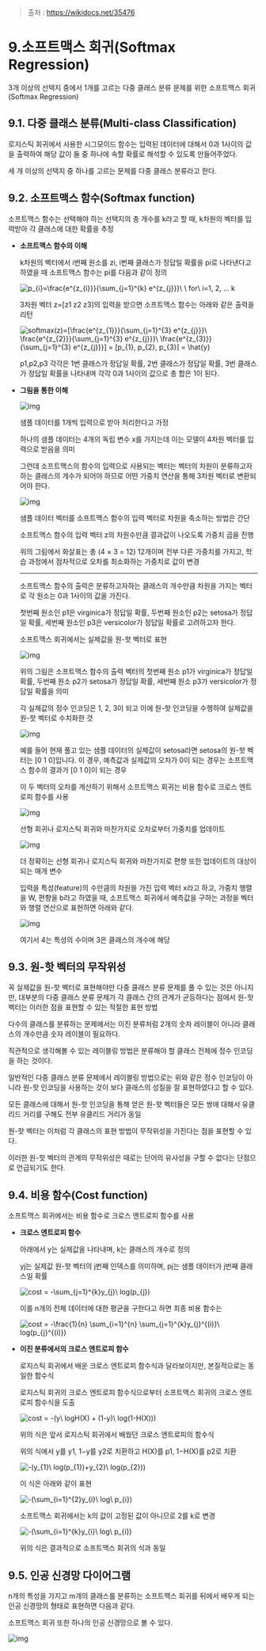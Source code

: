 > 출처 : https://wikidocs.net/35476



# 9.소프트맥스 회귀(Softmax Regression)

3개 이상의 선택지 중에서 1개를 고르는 다중 클래스 분류 문제를 위한 소프트맥스 회귀(Softmax Regression)



## 9.1. 다중 클래스 분류(Multi-class Classification)

로지스틱 회귀에서 사용한 시그모이드 함수는 입력된 데이터에 대해서 0과 1사이의 값을 출력하여 해당 값이 둘 중 하나에 속할 확률로 해석할 수 있도록 만들어주었다.

세 개 이상의 선택지 중 하나를 고르는 문제를 다중 클래스 분류라고 한다.



## 9.2. 소프트맥스 함수(Softmax function)

소프트맥스 함수는 선택해야 하는 선택지의 총 개수를 k라고 할 때, k차원의 벡터를 입력받아 각 클래스에 대한 확률을 추정

* **소프트맥스 함수의 이해**

  k차원의 벡터에서 i번째 원소를 zi, i번째 클래스가 정답일 확률을 pi로 나타낸다고 하였을 때 소프트맥스 함수는 pi를 다음과 같이 정의

  <img src="https://latex.codecogs.com/svg.image?p_{i}=\frac{e^{z_{i}}}{\sum_{j=1}^{k}&space;e^{z_{j}}}\&space;\&space;for\&space;i=1,&space;2,&space;...&space;k" title="p_{i}=\frac{e^{z_{i}}}{\sum_{j=1}^{k} e^{z_{j}}}\ \ for\ i=1, 2, ... k" />

  3차원 벡터 z=[z1 z2 z3]의 입력을 받으면 소프트맥스 함수는 아래와 같은 출력을 리턴

  <img src="https://latex.codecogs.com/svg.image?softmax(z)=[\frac{e^{z_{1}}}{\sum_{j=1}^{3}&space;e^{z_{j}}}\&space;\frac{e^{z_{2}}}{\sum_{j=1}^{3}&space;e^{z_{j}}}\&space;\frac{e^{z_{3}}}{\sum_{j=1}^{3}&space;e^{z_{j}}}]&space;=&space;[p_{1},&space;p_{2},&space;p_{3}]&space;=&space;\hat{y}" title="softmax(z)=[\frac{e^{z_{1}}}{\sum_{j=1}^{3} e^{z_{j}}}\ \frac{e^{z_{2}}}{\sum_{j=1}^{3} e^{z_{j}}}\ \frac{e^{z_{3}}}{\sum_{j=1}^{3} e^{z_{j}}}] = [p_{1}, p_{2}, p_{3}] = \hat{y}" />

  p1,p2,p3 각각은 1번 클래스가 정답일 확률, 2번 클래스가 정답일 확률, 3번 클래스가 정답일 확률을 나타내며 각각 0과 1사이의 값으로 총 합은 1이 된다.

* **그림을 통한 이해**

  ![img](https://wikidocs.net/images/page/35476/softmax1_final_final_ver.PNG)

  샘플 데이터를 1개씩 입력으로 받아 처리한다고 가정

  하나의 샘플 데이터는 4개의 독립 변수 x를 가지는데 이는 모델이 4차원 벡터를 입력으로 받음을 의미

  그런데 소프트맥스의 함수의 입력으로 사용되는 벡터는 벡터의 차원이 분류하고자 하는 클래스의 개수가 되어야 하므로 어떤 가중치 연산을 통해 3차원 벡터로 변환되어야 한다.

  ![img](https://wikidocs.net/images/page/35476/softmaxbetween1and2.PNG)

  샘플 데이터 벡터를 소프트맥스 함수의 입력 벡터로 차원을 축소하는 방법은 간단

  소프트맥스 함수의 입력 벡터 z의 차원수만큼 결과값이 나오도록 가중치 곱을 진행

  위의 그림에서 화살표는 총 (4 × 3 = 12) 12개이며 전부 다른 가중치를 가지고, 학습 과정에서 점차적으로 오차를 최소화하는 가중치로 값이 변경

  ---

  소프트맥스 함수의 출력은 분류하고자하는 클래스의 개수만큼 차원을 가지는 벡터로 각 원소는 0과 1사이의 값을 가진다.

  첫번째 원소인 p1은 virginica가 정답일 확률, 두번째 원소인 p2는 setosa가 정답일 확률, 세번째 원소인 p3은 versicolor가 정답일 확률로 고려하고자 한다.

  소프트맥스 회귀에서는 실제값을 원-핫 벡터로 표현

  ![img](https://wikidocs.net/images/page/35476/softmax2_final.PNG)

  위의 그림은 소프트맥스 함수의 출력 벡터의 첫번째 원소 p1가 virginica가 정답일 확률, 두번째 원소 p2가 setosa가 정답일 확률, 세번째 원소 p3가 versicolor가 정답일 확률을 의미

  각 실제값의 정수 인코딩은 1, 2, 3이 되고 이에 원-핫 인코딩을 수행하여 실제값을 원-핫 벡터로 수치화한 것

  ![img](https://wikidocs.net/images/page/35476/softmax4_final.PNG)

  예를 들어 현재 풀고 있는 샘플 데이터의 실제값이 setosa라면 setosa의 원-핫 벡터는 [0 1 0]입니다. 이 경우, 예측값과 실제값의 오차가 0이 되는 경우는 소프트맥스 함수의 결과가 [0 1 0]이 되는 경우

  이 두 벡터의 오차를 계산하기 위해서 소프트맥스 회귀는 비용 함수로 크로스 엔트로피 함수를 사용

  ![img](https://wikidocs.net/images/page/35476/softmax5_final.PNG)

  선형 회귀나 로지스틱 회귀와 마찬가지로 오차로부터 가중치를 업데이트

  ![img](https://wikidocs.net/images/page/35476/softmax6_final_2ldz1s0.PNG)

  더 정확히는 선형 회귀나 로지스틱 회귀와 마찬가지로 편향 또한 업데이트의 대상이 되는 매개 변수

  입력을 특성(feature)의 수만큼의 차원을 가진 입력 벡터 x라고 하고, 가중치 행렬을 W, 편향을 b라고 하였을 때, 소프트맥스 회귀에서 예측값을 구하는 과정을 벡터와 행렬 연산으로 표현하면 아래와 같다.

  ![img](https://wikidocs.net/images/page/35476/softmax7.PNG)

  여기서 4는 특성의 수이며 3은 클래스의 개수에 해당



## 9.3. 원-핫 벡터의 무작위성

꼭 실제값을 원-핫 벡터로 표현해야만 다중 클래스 분류 문제를 풀 수 있는 것은 아니지만, 대부분의 다중 클래스 분류 문제가 각 클래스 간의 관계가 균등하다는 점에서 원-핫 벡터는 이러한 점을 표현할 수 있는 적절한 표현 방법



다수의 클래스를 분류하는 문제에서는 이진 분류처럼 2개의 숫자 레이블이 아니라 클래스의 개수만큼 숫자 레이블이 필요하다.

직관적으로 생각해볼 수 있는 레이블링 방법은 분류해야 할 클래스 전체에 정수 인코딩을 하는 것이다.

일반적인 다중 클래스 분류 문제에서 레이블링 방법으로는 위와 같은 정수 인코딩이 아니라 원-핫 인코딩을 사용하는 것이 보다 클래스의 성질을 잘 표현하였다고 할 수 있다.

모든 클래스에 대해서 원-핫 인코딩을 통해 얻은 원-핫 벡터들은 모든 쌍에 대해서 유클리드 거리를 구해도 전부 유클리드 거리가 동일

원-핫 벡터는 이처럼 각 클래스의 표현 방법이 무작위성을 가진다는 점을 표현할 수 있다.

이러한 원-핫 벡터의 관계의 무작위성은 때로는 단어의 유사성을 구할 수 없다는 단점으로 언급되기도 한다.



## 9.4. 비용 함수(Cost function)

소프트맥스 회귀에서는 비용 함수로 크로스 엔트로피 함수를 사용

* **크로스 엔트로피 함수**

  아래에서 y는 실제값을 나타내며, k는 클래스의 개수로 정의

  yj는 실제값 원-핫 벡터의 j번째 인덱스를 의미하며, pj는 샘플 데이터가 j번째 클래스일 확률

  <img src="https://latex.codecogs.com/svg.image?cost&space;=&space;-\sum_{j=1}^{k}y_{j}\&space;log(p_{j})" title="cost = -\sum_{j=1}^{k}y_{j}\ log(p_{j})" />

  이를 n개의 전체 데이터에 대한 평균을 구한다고 하면 최종 비용 함수는 

  <img src="https://latex.codecogs.com/svg.image?cost&space;=&space;-\frac{1}{n}&space;\sum_{i=1}^{n}&space;\sum_{j=1}^{k}y_{j}^{(i)}\&space;log(p_{j}^{(i)})" title="cost = -\frac{1}{n} \sum_{i=1}^{n} \sum_{j=1}^{k}y_{j}^{(i)}\ log(p_{j}^{(i)})" />

* **이진 분류에서의 크로스 엔트로피 함수**

  로지스틱 회귀에서 배운 크로스 엔트로피 함수식과 달라보이지만, 본질적으로는 동일한 함수식

  로지스틱 회귀의 크로스 엔트로피 함수식으로부터 소프트맥스 회귀의 크로스 엔트로피 함수식을 도출

  <img src="https://latex.codecogs.com/svg.image?cost&space;=&space;-(y\&space;logH(X)&space;&plus;&space;(1-y)\&space;log(1-H(X)))" title="cost = -(y\ logH(X) + (1-y)\ log(1-H(X)))" />

  위의 식은 앞서 로지스틱 회귀에서 배웠던 크로스 엔트로피의 함수식

  위의 식에서 y를 y1, 1−y를 y2로 치환하고 H(X)를 p1, 1−H(X)를 p2로 치환

  <img src="https://latex.codecogs.com/svg.image?-(y_{1}\&space;log(p_{1})&plus;y_{2}\&space;log(p_{2}))" title="-(y_{1}\ log(p_{1})+y_{2}\ log(p_{2}))" />

  이 식은 아래와 같이 표현

  <img src="https://latex.codecogs.com/svg.image?-(\sum_{i=1}^{2}y_{i}\&space;log\&space;p_{i})" title="-(\sum_{i=1}^{2}y_{i}\ log\ p_{i})" />

  소프트맥스 회귀에서는 k의 값이 고정된 값이 아니므로 2를 k로 변경

  <img src="https://latex.codecogs.com/svg.image?-(\sum_{i=1}^{k}y_{i}\&space;log\&space;p_{i})" title="-(\sum_{i=1}^{k}y_{i}\ log\ p_{i})" />

  위의 식은 결과적으로 소프트맥스 회귀의 식과 동일

  

## 9.5. 인공 신경망 다이어그램

n개의 특성을 가지고 m개의 클래스를 분류하는 소프트맥스 회귀를 뒤에서 배우게 되는 인공 신경망의 형태로 표현하면 다음과 같다.

소프트맥스 회귀 또한 하나의 인공 신경망으로 볼 수 있다.

![img](https://wikidocs.net/images/page/35476/softmax_regression_nn.PNG)

